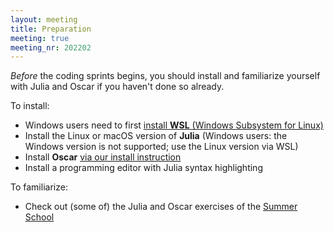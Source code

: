```yaml
---
layout: meeting
title: Preparation
meeting: true
meeting_nr: 202202
---
```


*Before* the coding sprints begins, you should install and familiarize yourself with Julia and Oscar if you haven't done so already.

To install:
- Windows users need to first [install **WSL** (Windows Subsystem for Linux)](https://docs.microsoft.com/en-us/windows/wsl/install-win10)
- Install the Linux or macOS version of **Julia** (Windows users: the Windows version is not supported; use the Linux version via WSL)
- Install **Oscar** [via our install instruction]({{site.baseurl}}/install/)
- Install a programming editor with Julia syntax highlighting

To familiarize:
- Check out (some of) the Julia and Oscar exercises of the [Summer School](https://oscar.computeralgebra.de/meetings/2021-09/exercises/)
